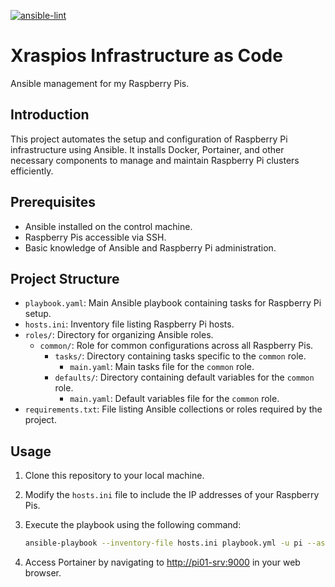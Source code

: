 [![ansible-lint](https://github.com/alexandrelamberty/xraspios-iac/actions/workflows/ansible-lint.yml/badge.svg)](https://github.com/alexandrelamberty/xraspios-iac/actions/workflows/ansible-lint.yml)

# Xraspios Infrastructure as Code

Ansible management for my Raspberry Pis.

## Introduction

This project automates the setup and configuration of Raspberry Pi infrastructure using Ansible. It installs Docker, Portainer, and other necessary components to manage and maintain Raspberry Pi clusters efficiently.

## Prerequisites

- Ansible installed on the control machine.
- Raspberry Pis accessible via SSH.
- Basic knowledge of Ansible and Raspberry Pi administration.

## Project Structure

- `playbook.yaml`: Main Ansible playbook containing tasks for Raspberry Pi setup.
- `hosts.ini`: Inventory file listing Raspberry Pi hosts.
- `roles/`: Directory for organizing Ansible roles.
  - `common/`: Role for common configurations across all Raspberry Pis.
    - `tasks/`: Directory containing tasks specific to the `common` role.
      - `main.yaml`: Main tasks file for the `common` role.
    - `defaults/`: Directory containing default variables for the `common` role.
      - `main.yaml`: Default variables file for the `common` role.
- `requirements.txt`: File listing Ansible collections or roles required by the project.

## Usage

1. Clone this repository to your local machine.

2. Modify the `hosts.ini` file to include the IP addresses of your Raspberry Pis.

3. Execute the playbook using the following command:

   ```bash
   ansible-playbook --inventory-file hosts.ini playbook.yml -u pi --ask-pass
   ```

4. Access Portainer by navigating to <http://pi01-srv:9000> in your web browser.
